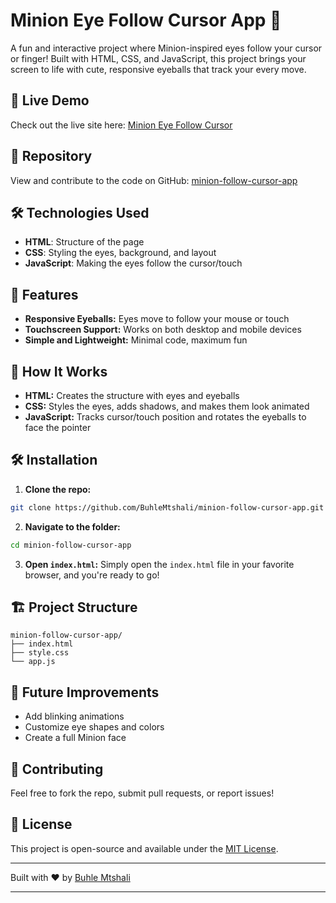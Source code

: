 # Minion Eye Follow Cursor App 👀

A fun and interactive project where Minion-inspired eyes follow your cursor or finger! Built with HTML, CSS, and JavaScript, this project brings your screen to life with cute, responsive eyeballs that track your every move.

## 🚀 Live Demo
Check out the live site here: [Minion Eye Follow Cursor](https://minion-eye-follow-cursor.netlify.app/)

## 📂 Repository
View and contribute to the code on GitHub: [minion-follow-cursor-app](https://github.com/BuhleMtshali/minion-follow-cursor-app)

## 🛠️ Technologies Used
- **HTML**: Structure of the page
- **CSS**: Styling the eyes, background, and layout
- **JavaScript**: Making the eyes follow the cursor/touch

## 🎯 Features
- **Responsive Eyeballs:** Eyes move to follow your mouse or touch
- **Touchscreen Support:** Works on both desktop and mobile devices
- **Simple and Lightweight:** Minimal code, maximum fun

## 📘 How It Works
- **HTML:** Creates the structure with eyes and eyeballs
- **CSS:** Styles the eyes, adds shadows, and makes them look animated
- **JavaScript:** Tracks cursor/touch position and rotates the eyeballs to face the pointer

## 🛠️ Installation
1. **Clone the repo:**
```bash
git clone https://github.com/BuhleMtshali/minion-follow-cursor-app.git
```
2. **Navigate to the folder:**
```bash
cd minion-follow-cursor-app
```
3. **Open `index.html`:**
Simply open the `index.html` file in your favorite browser, and you're ready to go!

## 🏗️ Project Structure
```
minion-follow-cursor-app/
├── index.html
├── style.css
└── app.js
```

## 🎨 Future Improvements
- Add blinking animations
- Customize eye shapes and colors
- Create a full Minion face

## 🙌 Contributing
Feel free to fork the repo, submit pull requests, or report issues!

## 📄 License
This project is open-source and available under the [MIT License](LICENSE).

---

Built with ❤️ by [Buhle Mtshali](https://github.com/BuhleMtshali)

---
